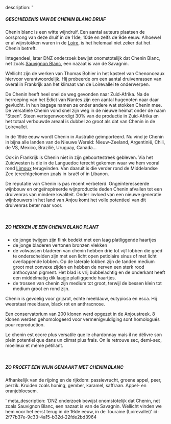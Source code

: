 description: '<h5>GESCHIEDENIS VAN DE CHENIN BLANC DRUIF</h5><p>Chenin blanc is een witte wijndruif. Een aantal auteurs plaatsen de oorsprong van deze druif in de 11de, 10de en zelfs de 9de eeuw. Alhoewel er al wijnstokken waren in de <a href="/nl/region/loire">Loire</a>, is het helemaal niet zeker dat het Chenin betreft.&nbsp;</p><p>Integendeel, later DNZ onderzoek bewijst onomstotelijk dat Chenin Blanc, net zoals <a href="/nl/grape/sauvignon-blanc">Sauvignon Blanc</a>, een nazaat is van de Savagnin.&nbsp;</p><p>Wellicht zijn de werken van Thomas Bohier in het kasteel van Chenonceaux hiervoor verantwoordelijk. Hij probeerde om een aantal druivenrassen van overal in Frankrijk aan het klimaat van de Loirevallei te onderwerpen.</p><p>De Chenin heeft heel snel de weg gevonden naar Zuid-Afrika. Na de herroeping van het Edict van Nantes zijn een aantal hugenoten naar daar gevlucht. In hun bagage namen ze onder andere wat stokken Chenin mee. De versatiele Chenin vond snel zijn weg in de nieuwe heimat onder de naam “Steen”. Steen vertegenwoordigt 30% van de productie in Zuid-Afrika en het totaal verbouwde areaal is dubbel zo groot als dat van Chenin in de Loirevallei.&nbsp;</p><p>In de 19de eeuw wordt Chenin in Australië geïmporteerd. Nu vind je Chenin in bijna alle landen van de Nieuwe Wereld: Nieuw-Zeeland, Argentinië, Chili, de VS, Mexico, Brazilië, Uruguay, Canada…</p><p>Ook in Frankrijk is Chenin niet in zijn geboortestreek gebleven. Via het Zuidwesten is die in de Languedoc terecht gekomen waar we hem vooral rond <a href="/nl/region/limoux">Limoux</a> terugvinden. Van daaruit is die verder rond de Middelandse Zee terechtgekomen zoals in Israël of in Libanon.</p><p>De reputatie van Chenin is pas recent verbeterd. Ongeïnteresseerde wijnbouw en ongeïnspireerde wijnproductie deden Chenin afvallen tot een druivenras van mindere kwaliteit. Onder invloed van een nieuwe generatie wijnbouwers in het land van Anjou komt het volle potentieel van dit druivenras beter naar voor.</p><p><br></p><h5>ZO HERKEN JE EEN CHENIN BLANC PLANT</h5><ul><li>de jonge twijgen zijn flink bedekt met een laag platliggende haartjes<br></li><li>de jonge bladeren vertonen bronzen vlekken<br></li><li>de volwassen bladeren van chenin hebben drie tot vijf lobben die goed te onderscheiden zijn met een licht open petiolaire sinus of met licht overlappende lobben. Op de laterale lobben zijn de tanden medium groot met convexe zijden en hebben de nerven een sterk rood anthocyaan pigment. Het blad is vrij bubbelachtig en de onderkant heeft een middelmatig dik laagje platliggende haartjes.<br></li><li>de trossen van chenin zijn medium tot groot, terwijl de bessen klein tot medium groot en rond zijn.<br></li></ul><p>Chenin is gevoelig voor grijsrot, echte meeldauw, eutypiosa en esca. Hij weerstaat meeldauw, black rot en anthracnose.</p><p>Een conservatorium van 200 klonen werd opgezet in de Anjoustreek. 8 klonen werden gehomologeerd voor vermenigvuldiging sont homologués pour reproduction.</p><p>Le chenin est ecore plus versatile que le chardonnay mais il ne délivre son plein potentiel que dans un climat plus frais. On le retrouve sec, demi-sec, moelleux et même pétillant.</p><p><br></p><h5>ZO PROEFT EEN WIJN GEMAAKT MET CHENIN BLANC</h5><p>Afhankelijk van de rijping en de rijkdom: passievrucht, groene appel, peer, perzik. Kruiden zoals honing, gember, karamel, saffraan. Appel- en oranjebloesem.</p>'
meta_description: 'DNZ onderzoek bewijst onomstotelijk dat Chenin, net zoals Sauvignon Blanc, een nazaat is van de Savagnin. Wellicht vinden we hem voor het eerst terug in de 16de eeuw, in de Touraine (Loirevallei)'
id: 2f77b37e-9c33-4a15-b32d-22fde2bd3964
